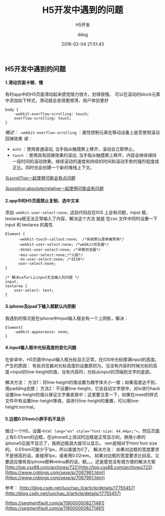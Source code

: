 ﻿---
layout:     post
title:      "H5开发中遇到的问题"
subtitle:   "H5开发"
date:       2018-02-04 21:51:43
author:     "ddxg"
header-img: "img/post-bg-ios9-web.jpg"
header-mask: 0.3
catalog:    true
tags:
    - H5
    - 常见问题
---


## **H5开发中遇到的问题**

#### **1.滑动页面卡顿、慢**

有时app中的H5页面滑动起来感觉阻力很大，划得很慢。
可以在滚动的block元素中添加如下样式，滑动就会变得更顺滑，用户体验更好

```
body {
	-webkit-overflow-scrolling: touch;
	overflow-scrolling: touch;
}
```
*概述：*
`-webkit-overflow-scrolling` ：属性控制元素在移动设备上是否使用滚动回弹效果
*值：*

 - `auto` ：使用普通滚动, 当手指从触摸屏上移开，滚动会立即停止。
 - `touch` ：使用具有回弹效果的滚动, 当手指从触摸屏上移开，内容会继续保持一段时间的滚动效果。继续滚动的速度和持续的时间和滚动手势的强烈程度成正比。同时也会创建一个新的堆栈上下文。

[与scrollTop一起使用可能会有点问题](https://www.cnblogs.com/931298654yy/p/6122211.html)

[与position:absolute/relative一起使用可能会有问题](http://www.bcty365.com/content-142-5250-1.html)



#### **2.app中的H5页面禁止复制、选中文本**
添加`-webkit-user-select:none;` 这段代码后在IOS 上会有问题，input 框，textarea框无法正常输入了内容，解决这个方法 就是 在css 文件中同时设置一下input 和 textarea 的属性
```
Element {
      -webkit-touch-callout:none;  /*系统默认菜单被禁用*/   
      -webkit-user-select:none; /*webkit浏览器*/   
      -khtml-user-select:none; /*早期浏览器*/   
      -moz-user-select:none;/*火狐*/   
      -ms-user-select:none; /*IE10*/   
      user-select:none;   
}

/* 解决safari上input无法输入的问题 */
input,
textarea {
    user-select: text;
}
```

#### **3.iphone及ipad下输入框默认内阴影**
我遇到的情况是在iphone中input输入框会有一个上阴影，解决：

```
Element{
	-webkit-appearance: none;
}
```


#### **4.input输入框中光标高度的变化问题**

在安卓中，H5页面中input输入框光标显示正常，在iOS中光标撑满input的高度。
产生的原因：
有些浏览器对光标高度的设置原则为，当没有内容的时候光标的高度=input的line-height的值，当有内容时，光标从input的顶端到文字的底部。

解决方法：
方法1：将line-height的值设置为跟字体大小一致；如果高度达不到，用padding去撑；
方法2：不设置line-height，它会自动文字居中，对ie进行hack设置line-height的值以保证文字垂直居中；这里要注意一下，如果在reset的样式文件中有设置line-height等值，请进行line-height的重置，可以用line-height:normal。


#### **5.边框0.01rem小屏手机不显示**

做过一个H5，设置`<html lang="en" style="font-size: 44.44px;">`，然后页面上有0.01rem的边框，在iphone6上测试时边框是正常显示的，换用小屏的iphone5后就不显示了，我把边框调大就可以显示。
rem是相对于html font size的。
0.01rem可能少于1px，所以直接为0了。
解决方法：
如果对边框的宽度要求不是很高的话，直接用1px，或者用0.02rem。
如果对边框的宽度要求比较高，又要适应像有些iphone那种retina屏的话，额。。。还是感觉没有很方便的解决方案
[http://top.css88.com/archives/722](http://top.css88.com/archives/722)
[https://www.cnblogs.com/sese/p/7067961.html](https://www.cnblogs.com/sese/p/7067961.html)






参考：
[http://blog.csdn.net/luochao_tj/article/details/17755457](http://blog.csdn.net/luochao_tj/article/details/17755457)


[https://segmentfault.com/a/1190000008271481](https://segmentfault.com/a/1190000008271481)





















